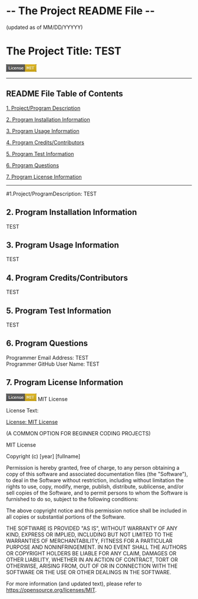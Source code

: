 # -- The Project README File --
(updated as of MM/DD/YYYYY)


# The Project Title: TEST
![a license icon](.//images/License_Badge__The_MIT_License.jpg)

--------------------------------

## README File Table of Contents

[1. Project/Program Description](#1.Project/ProgramDescription)

[2. Program Installation Information](#2.-Program-Installation-Information)

[3. Program Usage Information](##3.ProgramUsageInformation)

[4. Program Credits/Contributors](##4.-Program-Credits/Contributors)

[5. Program Test Information](##-5.-Program-Test-Information)

[6. Program Questions](##-6.-Program-Questions)

[7. Program License Information](##-7.-Program-License-Information)

--------------------------------

#1.Project/ProgramDescription:
TEST

## 2. Program Installation Information
TEST

## 3. Program Usage Information
TEST

## 4. Program Credits/Contributors
TEST

## 5. Program Test Information
TEST

## 6. Program Questions
Programmer Email Address: TEST    
Programmer GitHub User Name: TEST

## 7. Program License Information
![a license icon](.//images/License_Badge__The_MIT_License.jpg)    MIT License

License Text:

[License: MIT License](https://opensource.org/licenses/MIT)

(A COMMON OPTION FOR BEGINNER CODING PROJECTS)

MIT License

Copyright (c) [year] [fullname]

Permission is hereby granted, free of charge, to any person obtaining a copy
of this software and associated documentation files (the "Software"), to deal
in the Software without restriction, including without limitation the rights
to use, copy, modify, merge, publish, distribute, sublicense, and/or sell
copies of the Software, and to permit persons to whom the Software is
furnished to do so, subject to the following conditions:

The above copyright notice and this permission notice shall be included in all
copies or substantial portions of the Software.

THE SOFTWARE IS PROVIDED "AS IS", WITHOUT WARRANTY OF ANY KIND, EXPRESS OR
IMPLIED, INCLUDING BUT NOT LIMITED TO THE WARRANTIES OF MERCHANTABILITY,
FITNESS FOR A PARTICULAR PURPOSE AND NONINFRINGEMENT. IN NO EVENT SHALL THE
AUTHORS OR COPYRIGHT HOLDERS BE LIABLE FOR ANY CLAIM, DAMAGES OR OTHER
LIABILITY, WHETHER IN AN ACTION OF CONTRACT, TORT OR OTHERWISE, ARISING FROM,
OUT OF OR IN CONNECTION WITH THE SOFTWARE OR THE USE OR OTHER DEALINGS IN THE
SOFTWARE.

For more information (and updated text), please refer to https://opensource.org/licenses/MIT.
